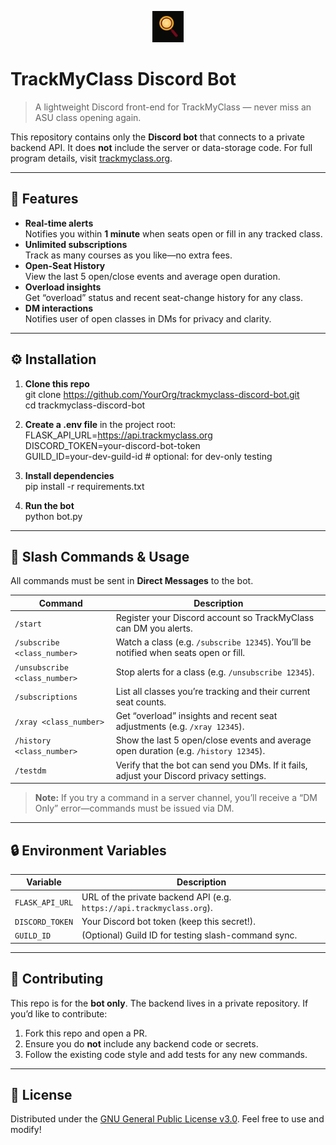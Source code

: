 <p align="center">
  <img src="logo.png" alt="TrackMyClass Logo" width="50" height="50">
</p>

# TrackMyClass Discord Bot

> A lightweight Discord front-end for TrackMyClass — never miss an ASU class opening again.

This repository contains only the **Discord bot** that connects to a private backend API. It does **not** include the server or data-storage code. For full program details, visit [trackmyclass.org](https://trackmyclass.org).

---

## 🤖 Features

- **Real-time alerts**  
  Notifies you within **1 minute** when seats open or fill in any tracked class.  
- **Unlimited subscriptions**  
  Track as many courses as you like—no extra fees.
- **Open-Seat History**  
  View the last 5 open/close events and average open duration.  
- **Overload insights**  
  Get “overload” status and recent seat-change history for any class.  
- **DM interactions**  
  Notifies user of open classes in DMs for privacy and clarity.

---

## ⚙️ Installation

1. **Clone this repo**  
   git clone https://github.com/YourOrg/trackmyclass-discord-bot.git  
   cd trackmyclass-discord-bot

2. **Create a .env file** in the project root:  
   FLASK_API_URL=https://api.trackmyclass.org  
   DISCORD_TOKEN=your-discord-bot-token  
   GUILD_ID=your-dev-guild-id   # optional: for dev-only testing

3. **Install dependencies**  
   pip install -r requirements.txt

4. **Run the bot**  
   python bot.py

---

## 💬 Slash Commands & Usage

All commands must be sent in **Direct Messages** to the bot.

| Command                   | Description                                                                                     |
|---------------------------|-------------------------------------------------------------------------------------------------|
| `/start`                  | Register your Discord account so TrackMyClass can DM you alerts.                                 |
| `/subscribe <class_number>` | Watch a class (e.g. `/subscribe 12345`). You’ll be notified when seats open or fill.          |
| `/unsubscribe <class_number>` | Stop alerts for a class (e.g. `/unsubscribe 12345`).                                        |
| `/subscriptions`          | List all classes you’re tracking and their current seat counts.                                  |
| `/xray <class_number>`    | Get “overload” insights and recent seat adjustments (e.g. `/xray 12345`).                       |
| `/history <class_number>` | Show the last 5 open/close events and average open duration (e.g. `/history 12345`).            |
| `/testdm`                 | Verify that the bot can send you DMs. If it fails, adjust your Discord privacy settings.        |

> **Note:** If you try a command in a server channel, you’ll receive a “DM Only” error—commands must be issued via DM.

---

## 🔒 Environment Variables

| Variable         | Description                                                                                      |
|------------------|--------------------------------------------------------------------------------------------------|
| `FLASK_API_URL`  | URL of the private backend API (e.g. `https://api.trackmyclass.org`).                             |
| `DISCORD_TOKEN`  | Your Discord bot token (keep this secret!).                                                     |
| `GUILD_ID`       | (Optional) Guild ID for testing slash-command sync.                                              |

---

## 🤝 Contributing

This repo is for the **bot only**. The backend lives in a private repository. If you’d like to contribute:

1. Fork this repo and open a PR.  
2. Ensure you do **not** include any backend code or secrets.  
3. Follow the existing code style and add tests for any new commands.

---

## 📄 License

Distributed under the [GNU General Public License v3.0](LICENSE). Feel free to use and modify!
